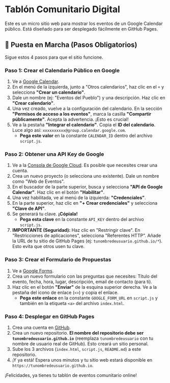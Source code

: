# Tablón Comunitario Digital

Este es un micro sitio web para mostrar los eventos de un Google Calendar público. Está diseñado para ser desplegado fácilmente en GitHub Pages.

## 🚀 Puesta en Marcha (Pasos Obligatorios)

Sigue estos 4 pasos para que el sitio funcione.

### Paso 1: Crear el Calendario Público en Google

1.  Ve a [Google Calendar](https://calendar.google.com).
2.  En el menú de la izquierda, junto a "Otros calendarios", haz clic en el `+` y selecciona **"Crear un calendario"**.
3.  Dale un nombre (ej: "Eventos del Pueblo") y una descripción. Haz clic en **"Crear calendario"**.
4.  Una vez creado, vuelve a la configuración del calendario. En la sección **"Permisos de acceso a los eventos"**, marca la casilla **"Compartir públicamente"**. Acepta la advertencia. ¡Esto es crucial!
5.  Ve a la pestaña **"Integrar el calendario"**. Copia el **ID del calendario**. Luce algo así: `xxxxxxxxxx@group.calendar.google.com`.
    * **Pega este valor** en la constante `CALENDAR_ID` dentro del archivo `script.js`.

### Paso 2: Obtener una API Key de Google

1.  Ve a la [Consola de Google Cloud](https://console.cloud.google.com/). Es posible que necesites crear una cuenta.
2.  Crea un nuevo proyecto (o selecciona uno existente). Dale un nombre como "Web de Eventos".
3.  En el buscador de la parte superior, busca y selecciona **"API de Google Calendar"**. Haz clic en el botón **"Habilitar"**.
4.  Una vez habilitada, ve al menú de la izquierda: **"Credenciales"**.
5.  En la parte superior, haz clic en **"+ Crear credenciales"** y selecciona **"Clave de API"**.
6.  Se generará tu clave. **¡Cópiala!**
    * **Pega esta clave** en la constante `API_KEY` dentro del archivo `script.js`.
7.  **IMPORTANTE (Seguridad):** Haz clic en "Restringir clave". En "Restricciones de aplicaciones", selecciona "Referentes HTTP". Añade la URL de tu sitio de GitHub Pages (ej: `tunombredeusuario.github.io/*`). Esto evita que otros usen tu clave.

### Paso 3: Crear el Formulario de Propuestas

1.  Ve a [Google Forms](https://forms.google.com/).
2.  Crea un nuevo formulario con las preguntas que necesites: Título del evento, fecha, hora, lugar, descripción, email de contacto (para ti).
3.  Haz clic en el botón **"Enviar"** de la esquina superior derecha. Ve a la pestaña del icono de enlace (`<>`) y copia el enlace.
    * **Pega este enlace** en la constante `GOOGLE_FORM_URL` en `script.js` y también en la etiqueta `<a>` del archivo `index.html`.

### Paso 4: Desplegar en GitHub Pages

1.  Crea una cuenta en [GitHub](https://github.com/).
2.  Crea un nuevo repositorio. **El nombre del repositorio debe ser `tunombredeusuario.github.io`** (reemplaza `tunombredeusuario` con tu nombre de usuario real de GitHub). Esto creará un sitio personal.
3.  Sube los 3 archivos (`index.html`, `script.js`, `README.md`) a este repositorio.
4.  ¡Y ya está! Espera unos minutos y tu sitio web estará disponible en `https://tunombredeusuario.github.io`.

¡Felicidades, ya tienes tu tablón de eventos comunitario online!
